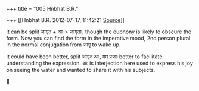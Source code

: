 +++
title = "005 Hnbhat B.R."

+++
[[Hnbhat B.R.	2012-07-17, 11:42:21 [Source](https://groups.google.com/g/samskrita/c/VlrLG_tBnnU)]]



It can be split जागृत + आः \> जागृताः, though the euphony is likely to obscure the form. Now you can find the form in the imperative mood, 2nd person plural in the normal conjugation from जागृ to wake up.

  

It could have been better, split जागृत आः, मम प्रजाः better to facilitate understanding the expression. आः is interjection here used to express his joy on seeing the water and wanted to share it with his subjects.



